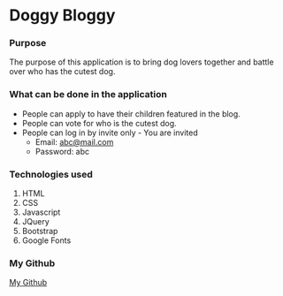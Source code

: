 # Doggy Bloggy

### Purpose
The purpose of this application is to bring dog lovers together and battle over who has the cutest dog.

### What can be done in the application
- People can apply to have their children featured in the blog.
- People can vote for who is the cutest dog.
- People can log in by invite only - You are invited
    - Email: abc@mail.com
    - Password: abc

### Technologies used
1. HTML
2. CSS
3. Javascript
4. JQuery
5. Bootstrap
6. Google Fonts

### My Github
[My Github](https://github.com/kneess)
